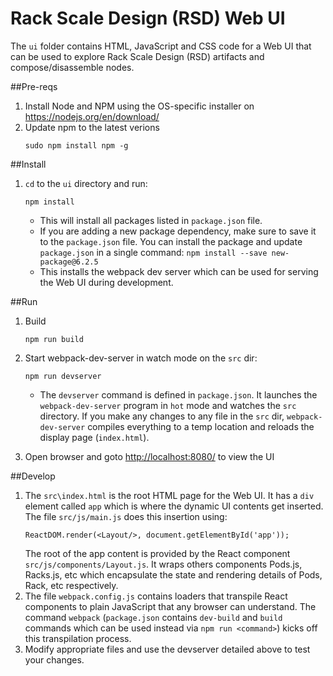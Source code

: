 Rack Scale Design (RSD) Web UI
==============================

The `ui` folder contains HTML, JavaScript and CSS code for a Web UI that can be used to explore Rack Scale Design (RSD) artifacts and compose/disassemble nodes.

##Pre-reqs
1. Install Node and NPM using the OS-specific installer on <https://nodejs.org/en/download/>
2. Update npm to the latest verions
   ```
   sudo npm install npm -g
   ```

##Install
1. `cd` to the `ui` directory and run:
   ```
   npm install
   ```
   * This will install all packages listed in `package.json` file.
   * If you are adding a new package dependency, make sure to save it to the `package.json` file. You can install the package and update `package.json` in a single command: `npm install --save new-package@6.2.5`
   * This installs the webpack dev server which can be used for serving the Web UI during development.

##Run
1. Build
   ```
   npm run build
   ```
2. Start webpack-dev-server in watch mode on the `src` dir:
   ```
   npm run devserver
   ```
   * The `devserver` command is defined in `package.json`. It launches the `webpack-dev-server` program in `hot` mode and watches the `src` directory. If you make any changes to any file in the `src` dir, `webpack-dev-server` compiles everything to a temp location and reloads the display page (`index.html`).
 
3. Open browser and goto <http://localhost:8080/> to view the UI

##Develop
1. The `src\index.html` is the root HTML page for the Web UI. It has a `div` element called `app` which is where the dynamic UI contents get inserted. The file `src/js/main.js` does this insertion using:
   ```
   ReactDOM.render(<Layout/>, document.getElementById('app'));
   ```
   The root of the app content is provided by the React component `src/js/components/Layout.js`. It wraps others components Pods.js, Racks.js, etc which encapsulate the state and rendering details of Pods, Rack, etc respectively.
2. The file `webpack.config.js` contains loaders that transpile React components to plain JavaScript that any browser can understand. The command `webpack` (`package.json` contains `dev-build` and `build` commands which can be used instead via `npm run <command>`) kicks off this transpilation process.
3. Modify appropriate files and use the devserver detailed above to test your changes.

